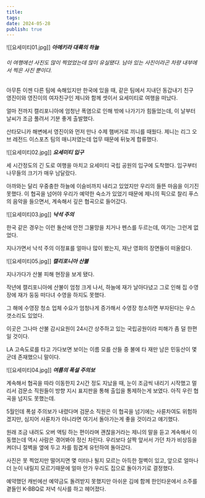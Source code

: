```yaml
---
title: 
tags: 
date: 2024-05-28
publish: true
---
```

![[요세미티01.jpg]]
**_아메키라 대륙의 하늘_**
###### _이 여행에선 사진도 많이 찍었었는데 많이 유실됐다. 남아 있는 사진이라곤 차량 내부에서 찍은 사진 뿐이다._

아무튼 이젠 다른 팀에 속해있지만 한국에 있을 때, 같은 팀에서 지내던 동갑내기 친구 영진이와 영진이의 여자친구인 제니와 함께 셋이서 요세미티로 여행을 떠났다.

얼마 전까지 캘리포니아에 엄청난 폭염으로 인해 밖에 나가기가 힘들었는데, 이 날부터 날씨가 조금 풀려서 기분 좋게 출발했다.

산타모니카 해변에서 영진이와 먼저 만나 수제 햄버거로 끼니를 때웠다. 제니는 리그 오브 레전드 이스포츠 팀의 매니저였는데 업무 때문에 뒤늦게 합류했다.

![[요세미티02.jpg]]
**_요세미티 입구_**

세 시간정도의 긴 도로 여행을 마치고 요세미티 국립 공원의 입구에 도착했다. 입구부터 나무들의 크기가 매우 남달랐다.

아까와는 달리 우중충한 하늘에 이슬비까지 내리고 있었지만 우리의 들뜬 마음을 이기진 못했다. 이 협곡을 넘어야 우리가 예약한 숙소가 있었기 때문에 제니의 픽으로 찰리 푸스의 음악을 들으면서, 계속해서 깊은 협곡으로 들어갔다.

![[요세미티03.jpg]]
**_낙석 주의_**

한국 같은 경우는 이런 돌산에 안전 그물망을 치거나 펜스를 두르는데, 여기는 그런게 없었다.

지나가면서 낙석 주의 이정표를 얼마나 많이 봤는지, 재난 영화의 장면들이 떠올랐다.

![[요세미티05.jpg]]
**_캘리포니아 산불_**

지나가다가 산불 피해 현장을 보게 됐다.

작년에 캘리포니아에 산불이 엄청 크게 나서, 하늘에 재가 날아다녔고 그로 인해 집 수영장에 재가 둥둥 떠다녀 수영을 하지도 못했다.

그 해에 수영장 청소 업체 수요가 엄청나게 증가해서 수영장 청소하면 부자된다는 우스갯소리도 있었다.

이곳은 그나마 산불 감시요원이 24시간 상주하고 있는 국립공원이라 피해가 좀 덜 한편일 것이다.

LA 고속도로를 타고 가다보면 보이는 이름 모를 산들 중 불에 타 재만 남은 민둥산이 몇 군데 존재했으니 말이다.

![[요세미티04.jpg]]
**_여름의 폭설 주의보_**

계속해서 협곡을 따라 이동한지 2시간 정도 지났을 때, 눈이 조금씩 내리기 시작했고 멀리서 검문소 직원들이 방향 지시 표지판을 통해 출입을 통제하는게 보였다. 아직 우린 협곡을 넘지도 못했는데.

5월인데 폭설 주의보가 내렸다며 검문소 직원은 이 협곡을 넘기에는 사륜차여도 위험하겠지만, 심지어 사륜차가 아니라면 여기서 돌아가는게 좋을 것이라고 얘기했다.

원래 조금 내려도 오버 액팅 하는 편이라며 괜찮을거라는 제니의 말을 듣고 계속해서 이동했는데 역시 사람은 겪어봐야 정신 차린다. 우리보다 살짝 앞서서 가던 차가 비상등을 켜더니 절벽을 옆에 두고 차를 힘겹게 유턴하여 돌아갔다.

사진은 못 찍었지만 떨어지면 몇 미터나 될지 모르는 아득한 절벽이 있고, 앞으로 얼마나 더 눈이 내릴지 모르기때문에 얼마 안가 우리도 집으로 돌아가기로 결정했다.

예약했던 캐빈에선 예약금도 돌려받지 못했지만 아쉬운 김에 함께 한인타운에서 소주를 곁들인 K-BBQ로 저녁 식사를 하고 헤어졌다.
